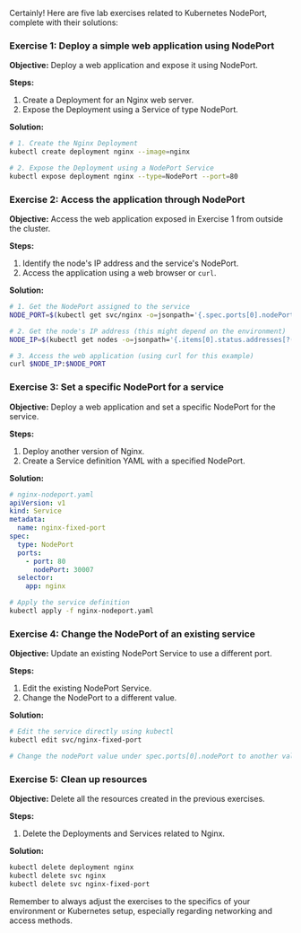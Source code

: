 Certainly! Here are five lab exercises related to Kubernetes NodePort, complete with their solutions:

### Exercise 1: Deploy a simple web application using NodePort

**Objective:** Deploy a web application and expose it using NodePort.

**Steps:**
1. Create a Deployment for an Nginx web server.
2. Expose the Deployment using a Service of type NodePort.

**Solution:**
```bash
# 1. Create the Nginx Deployment
kubectl create deployment nginx --image=nginx

# 2. Expose the Deployment using a NodePort Service
kubectl expose deployment nginx --type=NodePort --port=80
```

### Exercise 2: Access the application through NodePort

**Objective:** Access the web application exposed in Exercise 1 from outside the cluster.

**Steps:**
1. Identify the node's IP address and the service's NodePort.
2. Access the application using a web browser or `curl`.

**Solution:**
```bash
# 1. Get the NodePort assigned to the service
NODE_PORT=$(kubectl get svc/nginx -o=jsonpath='{.spec.ports[0].nodePort}')

# 2. Get the node's IP address (this might depend on the environment)
NODE_IP=$(kubectl get nodes -o=jsonpath='{.items[0].status.addresses[?(@.type=="ExternalIP")].address}')

# 3. Access the web application (using curl for this example)
curl $NODE_IP:$NODE_PORT
```

### Exercise 3: Set a specific NodePort for a service

**Objective:** Deploy a web application and set a specific NodePort for the service.

**Steps:**
1. Deploy another version of Nginx.
2. Create a Service definition YAML with a specified NodePort.

**Solution:**
```yaml
# nginx-nodeport.yaml
apiVersion: v1
kind: Service
metadata:
  name: nginx-fixed-port
spec:
  type: NodePort
  ports:
    - port: 80
      nodePort: 30007
  selector:
    app: nginx
```

```bash
# Apply the service definition
kubectl apply -f nginx-nodeport.yaml
```

### Exercise 4: Change the NodePort of an existing service

**Objective:** Update an existing NodePort Service to use a different port.

**Steps:**
1. Edit the existing NodePort Service.
2. Change the NodePort to a different value.

**Solution:**
```bash
# Edit the service directly using kubectl
kubectl edit svc/nginx-fixed-port

# Change the nodePort value under spec.ports[0].nodePort to another value (e.g., 30008)
```

### Exercise 5: Clean up resources

**Objective:** Delete all the resources created in the previous exercises.

**Steps:**
1. Delete the Deployments and Services related to Nginx.

**Solution:**
```bash
kubectl delete deployment nginx
kubectl delete svc nginx
kubectl delete svc nginx-fixed-port
```

Remember to always adjust the exercises to the specifics of your environment or Kubernetes setup, especially regarding networking and access methods.
